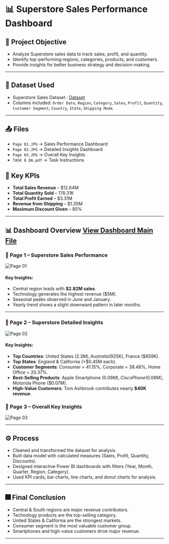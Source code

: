 # 📊 Superstore Sales Performance Dashboard

## 🎯 Project Objective
- Analyze Superstore sales data to track sales, profit, and quantity.
- Identify top-performing regions, categories, products, and customers.
- Provide insights for better business strategy and decision-making.

---

## 📂 Dataset Used
- Superstore Sales Dataset : <a href="https://github.com/sabaribala2004-dataanalyst/Power-BI-Superstore-Sales-Dashboard/blob/main/SuperStoreOrders.csv"> Dataset</a>
- Columns included: `Order Date`, `Region`, `Category`, `Sales`, `Profit`, `Quantity`, `Customer Segment`, `Country`, `State`, `Shipping Mode`.

---

## 📤 Files
- `Page 01.JPG` → Sales Performance Dashboard
- `Page 02.JPG` → Detailed Insights Dashboard
- `Page 03.JPG` → Overall Key Insights 
- `TASK 8 DA.pdf` → Task Instructions 

## 🔑 Key KPIs
- **Total Sales Revenue** – $12.64M
- **Total Quantity Sold** – 178.31K
- **Total Profit Earned** – $3.31M
- **Revenue from Shipping** – $1.35M
- **Maximum Discount Given** – 85%

---

## 📊 Dashboard Overview <a href="https://github.com/sabaribala2004-dataanalyst/Power-BI-Superstore-Sales-Dashboard/blob/main/Superstore%20Sales%20Dashboard.pbix"> View Dashboard Main File </a>

### 📌 Page 1 – Superstore Sales Performance
![Page 01](https://github.com/user-attachments/assets/7e01f762-6d72-4127-81f9-21b2185d11a3)



#### Key Insights:
- Central region leads with **$2.82M sales**.
- Technology generates the highest revenue ($5M).
- Seasonal peaks observed in June and January.
- Yearly trend shows a slight downward pattern in later months.

---

### 📌 Page 2 – Superstore Detailed Insights
![Page 02](https://github.com/user-attachments/assets/db8f5eca-8323-4493-b4d6-1aaaea237f52)




#### Key Insights:
- **Top Countries**: United States ($2.3M), Australia ($925K), France ($859K).
- **Top States**: England & California (>$0.45M each).
- **Customer Segments**: Consumer = 41.15%, Corporate = 38.48%, Home Office = 20.37%.
- **Best-Selling Products**: Apple Smartphone ($0.09M), Cisco Phone ($0.08M), Motorola Phone ($0.07M).
- **High-Value Customers**: Tom Ashbrook contributes nearly **$40K revenue**.


### 📌 Page 3 – Overall Key Insights
![Page 03](https://github.com/user-attachments/assets/0c91f302-8b6b-4902-b8dd-163455b997ef)


---

## ⚙️ Process
- Cleaned and transformed the dataset for analysis.
- Built data model with calculated measures (Sales, Profit, Quantity, Discounts).
- Designed interactive Power BI dashboards with filters (Year, Month, Quarter, Region, Category).
- Used KPI cards, bar charts, line charts, and donut charts for analysis.

---

## 🎆 Final Conclusion
- Central & South regions are major revenue contributors.
- Technology products are the top-selling category.
- United States & California are the strongest markets.
- Consumer segment is the most valuable customer group.
- Smartphones and high-value customers drive major revenue.

---



